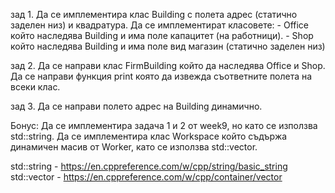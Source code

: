 
зад 1. Да се имплементира клас Building с полета адрес (статично заделен низ) и квадратура. Да се имплементират класовете:
	- Office който наследява Building и има поле капацитет (на работници).
	- Shop който наследява Building и има поле вид магазин (статично заделен низ)  

зад 2. Да се направи клас FirmBuilding който да наследява Office и Shop. Да се направи функция print която да извежда съответните полета на всеки клас.

зад 3. Да се направи полето адрес на Building динамично.

Бонус:
Да се имплементира задача 1 и 2 от week9, но като се използва std::string.
Да се имплементира клас Workspace който съдържа динамичен масив от Worker, като се използва std::vector.

std::string - https://en.cppreference.com/w/cpp/string/basic_string
std::vector - https://en.cppreference.com/w/cpp/container/vector